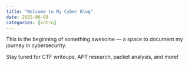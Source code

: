 ```yaml
---
title: "Welcome to My Cyber Blog"
date: 2025-06-09
categories: [intro]
---
```


This is the beginning of something awesome — a space to document my journey in cybersecurity.

Stay tuned for CTF writeups, APT research, packet analysis, and more!

